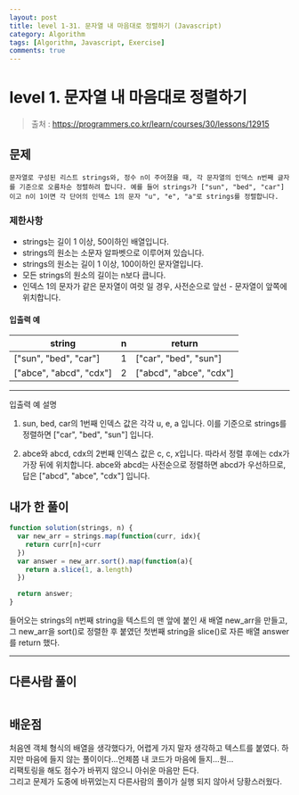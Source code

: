 ```yaml
---
layout: post
title: level 1-31. 문자열 내 마음대로 정렬하기 (Javascript)
category: Algorithm
tags: [Algorithm, Javascript, Exercise]
comments: true
---
```


# level 1. 문자열 내 마음대로 정렬하기
> 출처 : <https://programmers.co.kr/learn/courses/30/lessons/12915>

## 문제

```
문자열로 구성된 리스트 strings와, 정수 n이 주어졌을 때, 각 문자열의 인덱스 n번째 글자를 기준으로 오름차순 정렬하려 합니다. 예를 들어 strings가 ["sun", "bed", "car"]이고 n이 1이면 각 단어의 인덱스 1의 문자 "u", "e", "a"로 strings를 정렬합니다.
```

### 제한사항

- strings는 길이 1 이상, 50이하인 배열입니다.
- strings의 원소는 소문자 알파벳으로 이루어져 있습니다.
- strings의 원소는 길이 1 이상, 100이하인 문자열입니다.
- 모든 strings의 원소의 길이는 n보다 큽니다.
- 인덱스 1의 문자가 같은 문자열이 여럿 일 경우, 사전순으로 앞선 - 문자열이 앞쪽에 위치합니다.

#### 입출력 예

string | n   | return  |
--- | ------- |------- |
["sun", "bed", "car"]  | 1 | 	["car", "bed", "sun"]
["abce", "abcd", "cdx"]  | 2 | 	["abcd", "abce", "cdx"]

***

입출력 예 설명

1. sun, bed, car의 1번째 인덱스 값은 각각 u, e, a 입니다. 이를 기준으로 strings를 정렬하면 ["car", "bed", "sun"] 입니다.

1. abce와 abcd, cdx의 2번째 인덱스 값은 c, c, x입니다. 따라서 정렬 후에는 cdx가 가장 뒤에 위치합니다. abce와 abcd는 사전순으로 정렬하면 abcd가 우선하므로, 답은 ["abcd", "abce", "cdx"] 입니다.

## 내가 한 풀이

```javascript
function solution(strings, n) {
  var new_arr = strings.map(function(curr, idx){
  	return curr[n]+curr
  })
  var answer = new_arr.sort().map(function(a){
  	return a.slice(1, a.length)
  })

  return answer;
}
```
들어오는 strings의 n번째 string을 텍스트의 맨 앞에 붙인 새 배열 new_arr을 만들고, 그 new_arr을 sort()로 정렬한 후 붙였던 첫번째 string을 slice()로 자른 배열 answer를 return 했다.

***

## 다른사람 풀이

```javascript

```

## 배운점

처음엔 객체 형식의 배열을 생각했다가, 어렵게 가지 말자 생각하고 텍스트를 붙였다. 하지만 마음에 들지 않는 풀이이다...언제쯤 내 코드가 마음에 들지...원...  
리팩토링을 해도 점수가 바뀌지 않으니 아쉬운 마음만 든다.  
그리고 문제가 도중에 바뀌었는지 다른사람의 풀이가 실행 되지 않아서 당황스러웠다.
